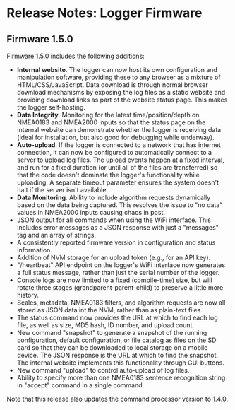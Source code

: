 # Release Notes: Logger Firmware

## Firmware 1.5.0

Firmware 1.5.0 includes the following additions:

* __Internal website__.  The logger can now host its own configuration and manipulation software, providing these to any browser as a mixture of HTML/CSS/JavaScript.  Data download is through normal browser download mechanisms by exposing the log files as a static website and providing download links as part of the website status page.  This makes the logger self-hosting.
* __Data Integrity__.  Monitoring for the latest time/position/depth on NMEA0183 and NMEA2000 inputs so that the status page on the internal website can demonstrate whether the logger is receiving data (ideal for installation, but also good for debugging while underway).
* __Auto-upload__.  If the logger is connected to a network that has internet connection, it can now be configured to automatically connect to a server to upload log files.  The upload events happen at a fixed interval, and run for a fixed duration (or until all of the files are transferred) so that the code doesn't dominate the logger's functionality while uploading.  A separate timeout parameter ensures the system doesn't halt if the server isn't available.
* __Data Monitoring__.  Ability to include algorithm requests dynamically based on the data being captured.  This resolves the issue to "no data" values in NMEA2000 inputs causing chaos in post.
* JSON output for all commands when using the WiFi interface.  This includes error messages as a JSON response with just a "messages" tag and an array of strings.
* A consistently reported firmware version in configuration and status information.
* Addition of NVM storage for an upload token (e.g., for an API key).
* "/heartbeat" API endpoint on the logger's WiFi interface now generates a full status message, rather than just the serial number of the logger.
* Console logs are now limited to a fixed (compile-time) size, but will rotate three stages (grandparent-parent-child) to preserve a little more history.
* Scales, metadata, NMEA0183 filters, and algorithm requests are now all stored as JSON data int the NVM, rather than as plain-text files.
* The status command now provides the URL at which to find each log file, as well as size, MD5 hash, ID number, and upload count.
* New command "snapshot" to generate a snapshot of the running configuration, default configuration, or file catalog as files on the SD card so that they can be downloaded to local storage on a mobile device.  The JSON response is the URL at which to find the snapshot.  The internal website implements this functionality through GUI buttons.
* New command "upload" to control auto-upload of log files.
* Ability to specify more than one NMEA0183 sentence recognition string in "accept" command in a single command.

Note that this release also updates the command processor version to 1.4.0.
